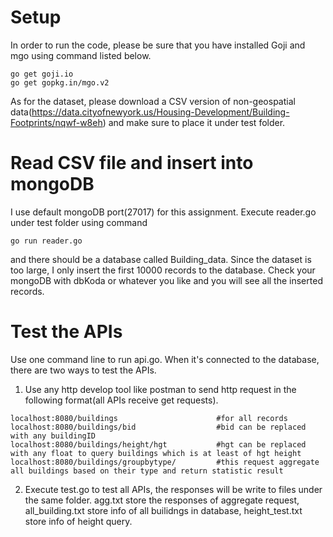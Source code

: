 # Setup 
In order to run the code, please be sure that you have installed Goji and mgo using command listed below.
```
go get goji.io
go get gopkg.in/mgo.v2
```
As for the dataset, please download a CSV version of non-geospatial data(https://data.cityofnewyork.us/Housing-Development/Building-Footprints/nqwf-w8eh) and make sure to place it under test folder.
# Read CSV file and insert into mongoDB
I use default mongoDB port(27017) for this assignment. Execute reader.go under test folder using command
```
go run reader.go
```
and there should be a database called Building_data. Since the dataset is too large, I only insert the first 10000 records to the database.
Check your mongoDB with dbKoda or whatever you like and you will see all the inserted records.
# Test the APIs
Use one command line to run api.go. When it's connected to the database, there are two ways to test the APIs.  
1. Use any http develop tool like postman to send http request in the following format(all APIs receive get requests).
```
localhost:8080/buildings                      #for all records
localhost:8080/buildings/bid                  #bid can be replaced with any buildingID
localhost:8080/buildings/height/hgt           #hgt can be replaced with any float to query buildings which is at least of hgt height
localhost:8080/buildings/groupbytype/         #this request aggregate all buildings based on their type and return statistic result
```
2. Execute test.go to test all APIs, the responses will be write to files under the same folder. agg.txt store the responses of aggregate request, all_building.txt store info of all builidngs in database, height_test.txt store info of height query.

